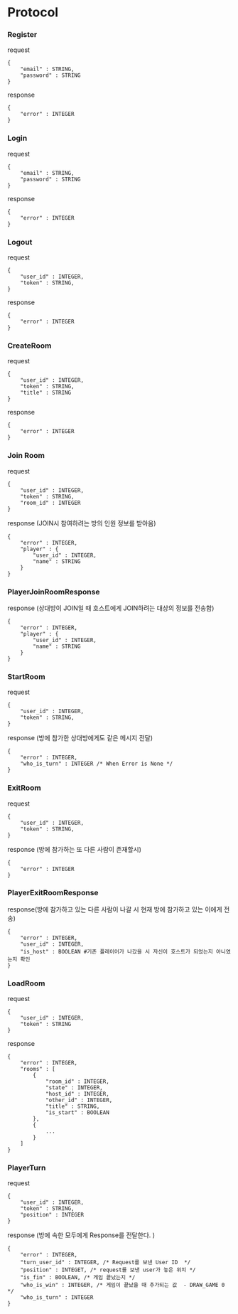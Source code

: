 # Protocol 

### Register 
request
```
{
    "email" : STRING, 
    "password" : STRING
}
```
response
```
{
    "error" : INTEGER
}
```

### Login 
request
```
{
    "email" : STRING, 
    "password" : STRING
}
```
response
```
{
    "error" : INTEGER
}
```

### Logout
request
```
{
    "user_id" : INTEGER, 
    "token" : STRING,
}
```
response
```
{
    "error" : INTEGER
}
```

### CreateRoom 
request
```
{
    "user_id" : INTEGER, 
    "token" : STRING,
    "title" : STRING
}
```
response
```
{
    "error" : INTEGER
}
```

### Join Room
request
```
{
    "user_id" : INTEGER, 
    "token" : STRING,
    "room_id" : INTEGER
}
```
response (JOIN시 참여하려는 방의 인원 정보를 받아옴)
```
{
    "error" : INTEGER, 
    "player" : {
        "user_id" : INTEGER, 
        "name" : STRING
    }
}
```

### PlayerJoinRoomResponse
response (상대방이 JOIN일 때 호스트에게 JOIN하려는 대상의 정보를 전송함)
```
{
    "error" : INTEGER, 
    "player" : {
        "user_id" : INTEGER, 
        "name" : STRING
    }
}
```

### StartRoom
request
```
{
    "user_id" : INTEGER, 
    "token" : STRING,
}
``` 
response (방에 참가한 상대방에게도 같은 메시지 전달)
```
{
    "error" : INTEGER, 
    "who_is_turn" : INTEGER /* When Error is None */
}
```

### ExitRoom
request
```
{
    "user_id" : INTEGER, 
    "token" : STRING,
}
```
response (방에 참가하는 또 다른 사람이 존재할시)
```
{
    "error" : INTEGER
}
```

### PlayerExitRoomResponse
response(방에 참가하고 있는 다른 사람이 나갈 시 현재 방에 참가하고 있는 이에게 전송) 
```
{
    "error" : INTEGER, 
    "user_id" : INTEGER,
    "is_host" : BOOLEAN #기존 플레이어가 나갔을 시 자신이 호스트가 되었는지 아니였는지 확인
}
```

### LoadRoom
request
```
{
    "user_id" : INTEGER, 
    "token" : STRING
}
```
response
```
{
    "error" : INTEGER, 
    "rooms" : [
        {
            "room_id" : INTEGER, 
            "state" : INTEGER, 
            "host_id" : INTEGER, 
            "other_id" : INTEGER,
            "title" : STRING, 
            "is_start" : BOOLEAN
        },
        {
            ...
        }
    ]
}
```

### PlayerTurn
request 
```
{
    "user_id" : INTEGER, 
    "token" : STRING,
    "position" : INTEGER
}
```
response (방에 속한 모두에게 Response를 전달한다. )
```
{
    "error" : INTEGER,
    "turn_user_id" : INTEGER, /* Request를 보낸 User ID  */
    "position" : INTEGET, /* request를 보낸 user가 놓은 위치 */
    "is_fin" : BOOLEAN, /* 게임 끝났는지 */
    "who_is_win" : INTEGER, /* 게임이 끝났을 때 추가되는 값  - DRAW_GAME 0  */
    "who_is_turn" : INTEGER
}
```